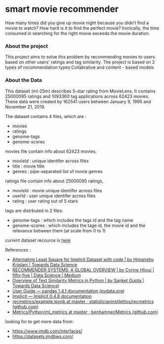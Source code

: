 # smart movie recommender

How many times did you give up movie night because you didn’t find a movie to watch?
How hard is it to find the perfect movie?
Ironically, the time consumed in searching for the right movie exceeds the movie duration.

### About the project
This project aims to solve this problem by recommending movies to users based on other users' ratings and tag similarity.
The project is based on 2 types of rocommendation types:Collabrative and content - based models 

### About the Data
This dataset (ml-25m) describes 5-star rating from MovieLens. It contains 25000095 ratings and 1093360 tag applications across 62423 movies. These data were created by 162541 users between January 9, 1995 and November 21, 2019.

The dataset contains 4 files, which are :
- movies 
- ratings
- genome-tags
- genome-scores

movies file contain info about 62423 movies,
- movieId : unique identifer across files
- title : movie title
- genres : pipe-separated list of movie genres

ratings file contain info about 25000095 ratings,
- movieId : movie unique identifer across files
- userId : user unique identifer across files
- rating : user rating out of 5 stars

tags are distrbuted in 2 files:
- genome-tags : which includes the tags id and the tag name
- genome-scores : which includes the tage id, the movie id and the relevance between them (at scale from 0 to 1)

current dataset recource is [here](https://grouplens.org/datasets/movielens/25m/)

References :
- [Alternating Least Square for Implicit Dataset with code | by Himanshu Kriplani | Towards Data Science](https://towardsdatascience.com/alternating-least-square-for-implicit-dataset-with-code-8e7999277f4b)
- [RECOMMENDER SYSTEMS: A GLOBAL OVERVIEW | by Cyrine Hlioui | fifty-five | Data Science | Medium](https://medium.com/fifty-five-data-science/recommender-systems-a-global-overview-c3a7370b3355)
- [Overview of Text Similarity Metrics in Python | by Sanket Gupta | Towards Data Science](https://towardsdatascience.com/overview-of-text-similarity-metrics-3397c4601f50#:~:text=Differences%20between%20Jaccard%20Similarity%20and,term%20frequency%20or%20tf%2Didf))
- [User Guide — pandas 1.4.1 documentation (pydata.org)](https://pandas.pydata.org/pandas-docs/stable/user_guide/index.html)
- [Implicit — Implicit 0.4.8 documentation](https://implicit.readthedocs.io/en/latest/quickstart.html)
- [recmetrics/example.ipynb at master · statisticianinstilettos/recmetrics (github.com)](https://github.com/statisticianinstilettos/recmetrics/blob/master/example.ipynb)
- [Metrics/Python/ml_metrics at master · benhamner/Metrics (github.com)](https://github.com/benhamner/Metrics/tree/master/Python/ml_metrics)

looking for to get more data from:
- https://www.imdb.com/interfaces/
- https://datasets.imdbws.com/
